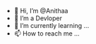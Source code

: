 - 👋 Hi, I’m @Anithaa
- 👀 I’m a Devloper
- 🌱 I’m currently learning ...
- 📫 How to reach me ...

<!---
AnithE/AnithE is a ✨ special ✨ repository because its `README.md` (this file) appears on your GitHub profile.
You can click the Preview link to take a look at your changes.
--->
